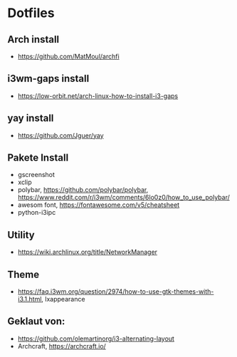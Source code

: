 # Dotfiles

## Arch install
* https://github.com/MatMoul/archfi

## i3wm-gaps install
* https://low-orbit.net/arch-linux-how-to-install-i3-gaps

## yay install
* https://github.com/Jguer/yay

## Pakete Install
* gscreenshot
* xclip
* polybar, https://github.com/polybar/polybar, https://www.reddit.com/r/i3wm/comments/6lo0z0/how_to_use_polybar/
* awesom font, https://fontawesome.com/v5/cheatsheet
* python-i3ipc

## Utility
* https://wiki.archlinux.org/title/NetworkManager

## Theme
* https://faq.i3wm.org/question/2974/how-to-use-gtk-themes-with-i3.1.html, lxappearance


## Geklaut von:
* https://github.com/olemartinorg/i3-alternating-layout
* Archcraft, https://archcraft.io/
